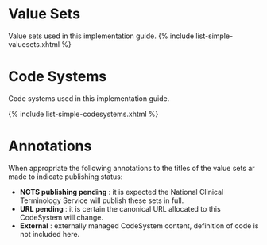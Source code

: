 
# Value Sets

Value sets used in this implementation guide.
{% include list-simple-valuesets.xhtml %}


# Code Systems

Code systems used in this implementation guide.

{% include list-simple-codesystems.xhtml %}

# Annotations 
When appropriate the following annotations to the titles of the value sets ar made to indicate publishing status:

* **NCTS publishing pending** : it is expected the National Clinical Terminology Service will publish these sets in full.
* **URL pending** : it is certain the canonical URL allocated to this CodeSystem will change.
* **External** : externally managed CodeSystem content, definition of code is not included here. 

